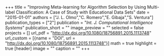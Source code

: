 +++
title = "Improving Meta-learning for Algorithm Selection by Using Multi-label Classification: A Case of Study with Educational Data Sets"
date = "2015-01-01"
authors = ["J. L. Olmo","C. Romero","E. Gibaja","S. Ventura"]
publication_types = ["2"]
publication = "_Int. J. Computational Intelligence Systems_"
publication_short = ""
image_preview = ""
selected = false
projects = []
url_pdf = "http://dx.doi.org/10.1080/18756891.2015.1113748"
url_custom = [{name = "DOI", url = "http://dx.doi.org/10.1080/18756891.2015.1113748"}]
math = true
highlight = true
[header]
image = ""
caption = ""
+++

